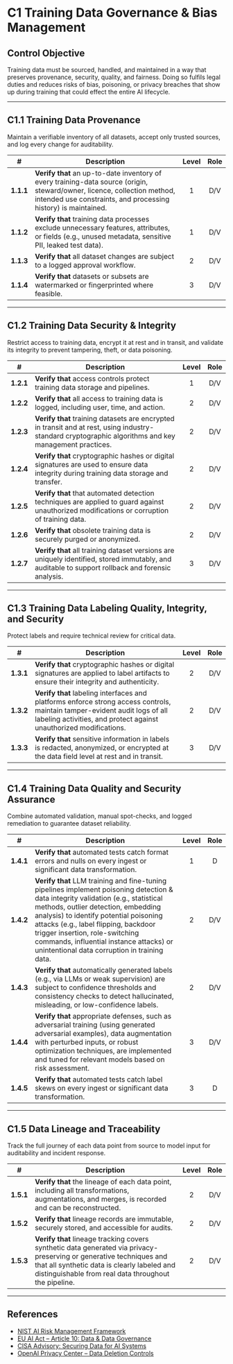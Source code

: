 # C1 Training Data Governance & Bias Management

## Control Objective

Training data must be sourced, handled, and maintained in a way that preserves provenance, security, quality, and fairness. Doing so fulfils legal duties and reduces risks of bias, poisoning, or privacy breaches that show up during training that could effect the entire AI lifecycle.

---

## C1.1 Training Data Provenance

Maintain a verifiable inventory of all datasets, accept only trusted sources, and log every change for auditability.

| # | Description | Level | Role |
|:--------:|---------------------------------------------------------------------------------------------------------------------|:---:|:---:|
| **1.1.1** | **Verify that** an up-to-date inventory of every training-data source (origin, steward/owner, licence, collection method, intended use constraints, and processing history) is maintained. | 1 | D/V |
| **1.1.2** | **Verify that** training data processes exclude unnecessary features, attributes, or fields (e.g., unused metadata, sensitive PII, leaked test data). | 1 | D/V |
| **1.1.3** | **Verify that** all dataset changes are subject to a logged approval workflow. | 2 | D/V |
| **1.1.4** | **Verify that** datasets or subsets are watermarked or fingerprinted where feasible. | 3 | D/V |

---

## C1.2 Training Data Security & Integrity

Restrict access to training data, encrypt it at rest and in transit, and validate its integrity to prevent tampering, theft, or data poisoning.

| # | Description | Level | Role |
|:--------:|---------------------------------------------------------------------------------------------------------------------|:---:|:---:|
| **1.2.1** | **Verify that** access controls protect training data storage and pipelines. | 1 | D/V |
| **1.2.2** | **Verify that** all access to training data is logged, including user, time, and action. | 2 | D/V |
| **1.2.3** | **Verify that** training datasets are encrypted in transit and at rest, using industry-standard cryptographic algorithms and key management practices. | 2 | D/V |
| **1.2.4** | **Verify that** cryptographic hashes or digital signatures are used to ensure data integrity during training data storage and transfer. | 2 | D/V |
| **1.2.5** | **Verify that** that automated detection techniques are applied to guard against unauthorized modifications or corruption of training data. | 2 | D/V |
| **1.2.6** | **Verify that** obsolete training data is securely purged or anonymized. | 2 | D/V |
| **1.2.7** | **Verify that** all training dataset versions are uniquely identified, stored immutably, and auditable to support rollback and forensic analysis. | 3 | D/V |

---

## C1.3 Training Data Labeling Quality, Integrity, and Security

Protect labels and require technical review for critical data.

| # | Description | Level | Role |
|:--------:|---------------------------------------------------------------------------------------------------------------------|:---:|:---:|
| **1.3.1** | **Verify that** cryptographic hashes or digital signatures are applied to label artifacts to ensure their integrity and authenticity. | 2 | D/V |
| **1.3.2** | **Verify that** labeling interfaces and platforms enforce strong access controls, maintain tamper-evident audit logs of all labeling activities, and protect against unauthorized modifications. | 2 | D/V |
| **1.3.3** | **Verify that** sensitive information in labels is redacted, anonymized, or encrypted at the data field level at rest and in transit.| 3 | D/V |

---

## C1.4 Training Data Quality and Security Assurance

Combine automated validation, manual spot-checks, and logged remediation to guarantee dataset reliability.

| # | Description | Level | Role |
|:--------:|---------------------------------------------------------------------------------------------------------------------|:---:|:---:|
| **1.4.1** | **Verify that** automated tests catch format errors and nulls on every ingest or significant data transformation. | 1 | D |
| **1.4.2** | **Verify that** LLM training and fine-tuning pipelines implement poisoning detection & data integrity validation (e.g., statistical methods, outlier detection, embedding analysis) to identify potential poisoning attacks (e.g., label flipping, backdoor trigger insertion, role-switching commands, influential instance attacks) or unintentional data corruption in training data. | 2 | D/V |
| **1.4.3** | **Verify that** automatically generated labels (e.g., via LLMs or weak supervision) are subject to confidence thresholds and consistency checks to detect hallucinated, misleading, or low-confidence labels. | 2 | D/V |
| **1.4.4** | **Verify that** appropriate defenses, such as adversarial training (using generated adversarial examples), data augmentation with perturbed inputs, or robust optimization techniques, are implemented and tuned for relevant models based on risk assessment. | 3 | D/V |
| **1.4.5** | **Verify that** automated tests catch label skews on every ingest or significant data transformation. | 3 | D |

---

## C1.5 Data Lineage and Traceability

Track the full journey of each data point from source to model input for auditability and incident response.

| # | Description | Level | Role |
|:--------:|---------------------------------------------------------------------------------------------------------------------|:---:|:---:|
| **1.5.1** | **Verify that** the lineage of each data point, including all transformations, augmentations, and merges, is recorded and can be reconstructed. | 2 | D/V |
| **1.5.2** | **Verify that** lineage records are immutable, securely stored, and accessible for audits. | 2 | D/V |
| **1.5.3** | **Verify that** lineage tracking covers synthetic data generated via privacy-preserving or generative techniques and that all synthetic data is clearly labeled and distinguishable from real data throughout the pipeline. | 2 | D/V |

---

## References

* [NIST AI Risk Management Framework](https://www.nist.gov/itl/ai-risk-management-framework)
* [EU AI Act – Article 10: Data & Data Governance](https://artificialintelligenceact.eu/article/10/)
* [CISA Advisory: Securing Data for AI Systems](https://www.cisa.gov/news-events/cybersecurity-advisories/aa25-142a)
* [OpenAI Privacy Center – Data Deletion Controls](https://privacy.openai.com/policies?modal=take-control)
